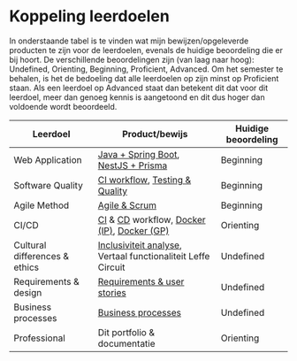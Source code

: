 # Koppeling leerdoelen

In onderstaande tabel is te vinden wat mijn bewijzen/opgeleverde producten te zijn voor de leerdoelen, evenals de huidige beoordeling die er bij hoort. De verschillende beoordelingen zijn (van laag naar hoog): Undefined, Orienting, Beginning, Proficient, Advanced. Om het semester te behalen, is het de bedoeling dat alle leerdoelen op zijn minst op Proficient staan. Als een leerdoel op Advanced staat dan betekent dit dat voor dit leerdoel, meer dan genoeg kennis is aangetoond en dit dus hoger dan voldoende wordt beoordeeld.

| Leerdoel                      | Product/bewijs                                                                                                       | Huidige beoordeling |
| ----------------------------- | -------------------------------------------------------------------------------------------------------------------- | ------------------- |
| Web Application               | [Java + Spring Boot](ip/java-+-spring-boot.md), [NestJS + Prisma](gp/nestjs-+-prisma.md)                             | Beginning           |
| Software Quality              | [CI workflow](ip/ci-workflow.md), [Testing & Quality](ip/testing-and-quality.md)                                     | Beginning           |
| Agile Method                  | [Agile & Scrum](gp/agile-and-scrum.md)                                                                               | Beginning           |
| CI/CD                         | [CI](ip/ci-workflow.md) & [CD](ip/cd-workflow.md) workflow, [Docker (IP)](ip/docker.md), [Docker (GP)](gp/docker.md) | Orienting           |
| Cultural differences & ethics | [Inclusiviteit analyse](gp/inclusiviteit-analyse.md), Vertaal functionaliteit Leffe Circuit                          | Undefined           |
| Requirements & design         | [Requirements & user stories](gp/requirements-and-user-stories.md)                                                   | Undefined           |
| Business processes            | [Business processes](gp/business-processen.md)                                                                       | Undefined           |
| Professional                  | Dit portfolio & documentatie                                                                                         | Orienting           |
